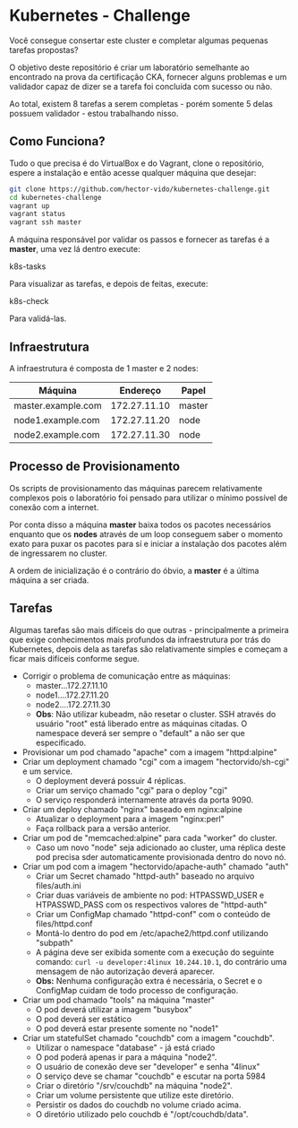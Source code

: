 # Kubernetes - Challenge

Você consegue consertar este cluster e completar algumas pequenas tarefas propostas?

O objetivo deste repositório é criar um laboratório semelhante ao encontrado na prova da certificação CKA, fornecer alguns problemas e um validador capaz de dizer se a tarefa foi concluída com sucesso ou não.

Ao total, existem 8 tarefas a serem completas - porém somente 5 delas possuem validador - estou trabalhando nisso.

## Como Funciona?

Tudo o que precisa é do VirtualBox e do Vagrant, clone o repositório, espere a instalação e então acesse qualquer máquina que desejar:

```bash
git clone https://github.com/hector-vido/kubernetes-challenge.git
cd kubernetes-challenge
vagrant up
vagrant status
vagrant ssh master
```

A máquina responsável por validar os passos e fornecer as tarefas é a **master**, uma vez lá dentro execute:

  k8s-tasks

Para visualizar as tarefas, e depois de feitas, execute:

  k8s-check

Para validá-las.

## Infraestrutura

A infraestrutura é composta de 1 master e 2 nodes:

| Máquina             | Endereço      | Papel         |
|---------------------|---------------|---------------|
| master.example.com  | 172.27.11.10  | master        |
| node1.example.com   | 172.27.11.20  | node          |
| node2.example.com   | 172.27.11.30  | node          |

## Processo de Provisionamento

Os scripts de provisionamento das máquinas parecem relativamente complexos pois o laboratório foi pensado para utilizar o mínimo possível de conexão com a internet.

Por conta disso a máquina **master** baixa todos os pacotes necessários enquanto que os **nodes** através de um loop conseguem saber o momento exato para puxar os pacotes para sí e iniciar a instalação dos pacotes além de ingressarem no cluster.

A ordem de inicialização é o contrário do óbvio, a **master** é a última máquina a ser criada.

## Tarefas

Algumas tarefas são mais difíceis do que outras - principalmente a primeira que exige conhecimentos mais profundos da infraestrutura por trás do Kubernetes, depois dela as tarefas são relativamente simples e começam a ficar mais difíceis conforme segue.

- Corrigir o problema de comunicação entre as máquinas:  
  - master...172.27.11.10  
  - node1....172.27.11.20  
  - node2....172.27.11.30  
  - **Obs**: Não utilizar kubeadm, não resetar o cluster. SSH através do usuário "root" está liberado entre as máquinas citadas. O namespace deverá ser sempre o "default" a não ser que especificado.
- Provisionar um pod chamado "apache" com a imagem "httpd:alpine"  
- Criar um deployment chamado "cgi" com a imagem "hectorvido/sh-cgi" e um service.  
  - O deployment deverá possuir 4 réplicas.  
  - Criar um serviço chamado "cgi" para o deploy "cgi"  
  - O serviço responderá internamente através da porta 9090.  
- Criar um deploy chamado "nginx" baseado em nginx:alpine  
  - Atualizar o deployment para a imagem "nginx:perl"  
  - Faça rollback para a versão anterior.  
- Criar um pod de "memcached:alpine" para cada "worker" do cluster.  
  - Caso um novo "node" seja adicionado ao cluster, uma réplica deste pod precisa sder automaticamente provisionada dentro do novo nó.  
- Criar um pod com a imagem "hectorvido/apache-auth" chamado "auth"  
  - Criar um Secret chamado "httpd-auth" baseado no arquivo files/auth.ini  
  - Criar duas variáveis de ambiente no pod: HTPASSWD_USER e HTPASSWD_PASS com os respectivos valores de "httpd-auth"  
  - Criar um ConfigMap chamado "httpd-conf" com o conteúdo de files/httpd.conf  
  - Montá-lo dentro do pod em /etc/apache2/httpd.conf utilizando "subpath"  
  - A página deve ser exibida somente com a execução do seguinte comando: `curl -u developer:4linux 10.244.10.1`, do contrário uma mensagem de não autorização deverá aparecer.  
  - **Obs:** Nenhuma configuração extra é necessária, o Secret e o ConfigMap cuidam de todo processo de configuração.
- Criar um pod chamado "tools" na máquina "master"
  - O pod deverá utilizar a imagem "busybox"
  - O pod deverá ser estático
  - O pod deverá estar presente somente no "node1"
- Criar um statefulSet chamado "couchdb" com a imagem "couchdb".
	- Utilizar o namespace "database" - já está criado
	- O pod poderá apenas ir para a máquina "node2".
	- O usuário de conexão deve ser "developer" e senha "4linux"
	- O serviço deve se chamar "couchdb" e escutar na porta 5984
	- Criar o diretório "/srv/couchdb" na máquina "node2".
	- Criar um volume persistente que utilize este diretório.
	- Persistir os dados do couchdb no volume criado acima.
	- O diretório utilizado pelo couchdb é "/opt/couchdb/data".
